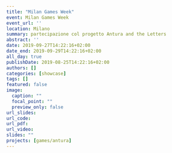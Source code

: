 ```yaml
---
title: "Milan Games Week"
event: Milan Games Week
event_url: ''
location: Milano
summary: partecipazione col progetto Antura and the Letters
abstract: ''
date: 2019-09-27T14:22:16+02:00
date_end: 2019-09-29T14:22:16+02:00
all_day: true
publishDate: 2019-08-25T14:22:16+02:00
authors: []
categories: [showcase]
tags: []
featured: false
image:
  caption: ""
  focal_point: ""
  preview_only: false
url_slides:
url_code:
url_pdf:
url_video:
slides: ""
projects: [games/antura]
---
```

